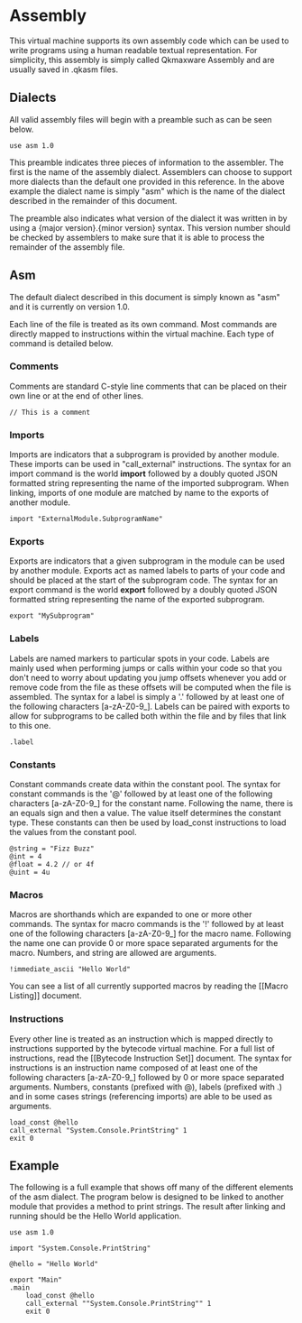 # Assembly
This virtual machine supports its own assembly code which can be used to write programs using a human readable textual representation. For simplicity, this assembly is simply called Qkmaxware Assembly and are usually saved in .qkasm files.

## Dialects
All valid assembly files will begin with a preamble such as can be seen below.
```
use asm 1.0
```
This preamble indicates three pieces of information to the assembler. The first is the name of the assembly dialect. Assemblers can choose to support more dialects than the default one provided in this reference. In the above example the dialect name is simply "asm" which is the name of the dialect described in the remainder of this document.

The preamble also indicates what version of the dialect it was written in by using a {major version}.{minor version} syntax. This version number should be checked by assemblers to make sure that it is able to process the remainder of the assembly file. 

## Asm
The default dialect described in this document is simply known as "asm" and it is currently on version 1.0. 

Each line of the file is treated as its own command. Most commands are directly mapped to instructions within the virtual machine. Each type of command is detailed below. 

### Comments
Comments are standard C-style line comments that can be placed on their own line or at the end of other lines.
```
// This is a comment
```

### Imports
Imports are indicators that a subprogram is provided by another module. These imports can be used in "call_external" instructions. The syntax for an import command is the world **import** followed by a doubly quoted JSON formatted string representing the name of the imported subprogram. When linking, imports of one module are matched by name to the exports of another module.
```
import "ExternalModule.SubprogramName"
```

### Exports
Exports are indicators that a given subprogram in the module can be used by another module. Exports act as named labels to parts of your code and should be placed at the start of the subprogram code. The syntax for an export command is the world **export** followed by a doubly quoted JSON formatted string representing the name of the exported subprogram.
```
export "MySubprogram"
```

### Labels
Labels are named markers to particular spots in your code. Labels are mainly used when performing jumps or calls within your code so that you don't need to worry about updating you jump offsets whenever you add or remove code from the file as these offsets will be computed when the file is assembled. The syntax for a label is simply a '.' followed by at least one of the following characters [a-zA-Z0-9_]. Labels can be paired with exports to allow for subprograms to be called both within the file and by files that link to this one. 
```
.label
```

### Constants
Constant commands create data within the constant pool. The syntax for constant commands is the '@' followed by at least one of the following characters [a-zA-Z0-9_] for the constant name. Following the name, there is an equals sign and then a value. The value itself determines the constant type. These constants can then be used by load_const instructions to load the values from the constant pool. 
```
@string = "Fizz Buzz"
@int = 4
@float = 4.2 // or 4f
@uint = 4u
```

### Macros
Macros are shorthands which are expanded to one or more other commands. The syntax for macro commands is the '!' followed by at least one of the following characters [a-zA-Z0-9_] for the macro name. Following the name one can provide 0 or more space separated arguments for the macro. Numbers, and string are allowed are arguments.

```
!immediate_ascii "Hello World"
```

You can see a list of all currently supported macros by reading the [[Macro Listing]] document.

### Instructions
Every other line is treated as an instruction which is mapped directly to instructions supported by the bytecode virtual machine. For a full list of instructions, read the [[Bytecode Instruction Set]] document. The syntax for instructions is an instruction name composed of at least one of the following characters [a-zA-Z0-9_] followed by 0 or more space separated arguments. Numbers, constants (prefixed with @), labels (prefixed with .) and in some cases strings (referencing imports) are able to be used as arguments.

```
load_const @hello
call_external "System.Console.PrintString" 1
exit 0
```

## Example
The following is a full example that shows off many of the different elements of the asm dialect. The program below is designed to be linked to another module that provides a method to print strings. The result after linking and running should be the Hello World application. 
```
use asm 1.0

import "System.Console.PrintString"

@hello = "Hello World"

export "Main"
.main
    load_const @hello
    call_external ""System.Console.PrintString"" 1
    exit 0
```